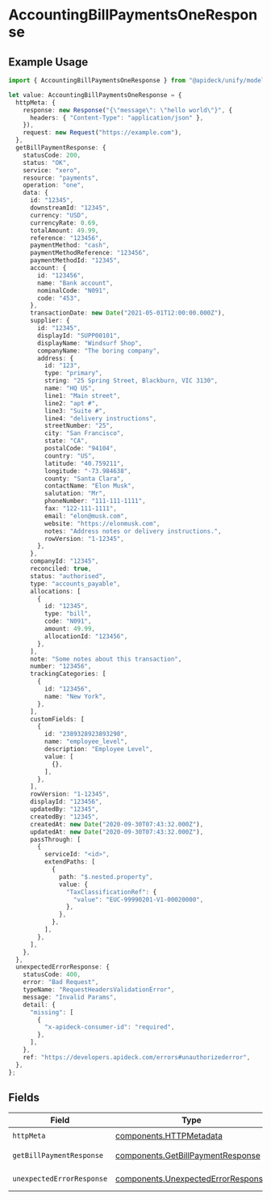# AccountingBillPaymentsOneResponse

## Example Usage

```typescript
import { AccountingBillPaymentsOneResponse } from "@apideck/unify/models/operations";

let value: AccountingBillPaymentsOneResponse = {
  httpMeta: {
    response: new Response("{\"message\": \"hello world\"}", {
      headers: { "Content-Type": "application/json" },
    }),
    request: new Request("https://example.com"),
  },
  getBillPaymentResponse: {
    statusCode: 200,
    status: "OK",
    service: "xero",
    resource: "payments",
    operation: "one",
    data: {
      id: "12345",
      downstreamId: "12345",
      currency: "USD",
      currencyRate: 0.69,
      totalAmount: 49.99,
      reference: "123456",
      paymentMethod: "cash",
      paymentMethodReference: "123456",
      paymentMethodId: "12345",
      account: {
        id: "123456",
        name: "Bank account",
        nominalCode: "N091",
        code: "453",
      },
      transactionDate: new Date("2021-05-01T12:00:00.000Z"),
      supplier: {
        id: "12345",
        displayId: "SUPP00101",
        displayName: "Windsurf Shop",
        companyName: "The boring company",
        address: {
          id: "123",
          type: "primary",
          string: "25 Spring Street, Blackburn, VIC 3130",
          name: "HQ US",
          line1: "Main street",
          line2: "apt #",
          line3: "Suite #",
          line4: "delivery instructions",
          streetNumber: "25",
          city: "San Francisco",
          state: "CA",
          postalCode: "94104",
          country: "US",
          latitude: "40.759211",
          longitude: "-73.984638",
          county: "Santa Clara",
          contactName: "Elon Musk",
          salutation: "Mr",
          phoneNumber: "111-111-1111",
          fax: "122-111-1111",
          email: "elon@musk.com",
          website: "https://elonmusk.com",
          notes: "Address notes or delivery instructions.",
          rowVersion: "1-12345",
        },
      },
      companyId: "12345",
      reconciled: true,
      status: "authorised",
      type: "accounts_payable",
      allocations: [
        {
          id: "12345",
          type: "bill",
          code: "N091",
          amount: 49.99,
          allocationId: "123456",
        },
      ],
      note: "Some notes about this transaction",
      number: "123456",
      trackingCategories: [
        {
          id: "123456",
          name: "New York",
        },
      ],
      customFields: [
        {
          id: "2389328923893298",
          name: "employee_level",
          description: "Employee Level",
          value: [
            {},
          ],
        },
      ],
      rowVersion: "1-12345",
      displayId: "123456",
      updatedBy: "12345",
      createdBy: "12345",
      createdAt: new Date("2020-09-30T07:43:32.000Z"),
      updatedAt: new Date("2020-09-30T07:43:32.000Z"),
      passThrough: [
        {
          serviceId: "<id>",
          extendPaths: [
            {
              path: "$.nested.property",
              value: {
                "TaxClassificationRef": {
                  "value": "EUC-99990201-V1-00020000",
                },
              },
            },
          ],
        },
      ],
    },
  },
  unexpectedErrorResponse: {
    statusCode: 400,
    error: "Bad Request",
    typeName: "RequestHeadersValidationError",
    message: "Invalid Params",
    detail: {
      "missing": [
        {
          "x-apideck-consumer-id": "required",
        },
      ],
    },
    ref: "https://developers.apideck.com/errors#unauthorizederror",
  },
};
```

## Fields

| Field                                                                                    | Type                                                                                     | Required                                                                                 | Description                                                                              |
| ---------------------------------------------------------------------------------------- | ---------------------------------------------------------------------------------------- | ---------------------------------------------------------------------------------------- | ---------------------------------------------------------------------------------------- |
| `httpMeta`                                                                               | [components.HTTPMetadata](../../models/components/httpmetadata.md)                       | :heavy_check_mark:                                                                       | N/A                                                                                      |
| `getBillPaymentResponse`                                                                 | [components.GetBillPaymentResponse](../../models/components/getbillpaymentresponse.md)   | :heavy_minus_sign:                                                                       | Bill Payment                                                                             |
| `unexpectedErrorResponse`                                                                | [components.UnexpectedErrorResponse](../../models/components/unexpectederrorresponse.md) | :heavy_minus_sign:                                                                       | Unexpected error                                                                         |